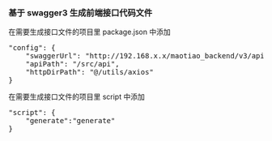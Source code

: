 ### 基于 swagger3 生成前端接口代码文件

在需要生成接口文件的项目里 package.json 中添加

<pre>
"config": {
    "swaggerUrl": "http://192.168.x.x/maotiao_backend/v3/api-docs/all",
    "apiPath": "/src/api",
    "httpDirPath": "@/utils/axios"
}
</pre>
在需要生成接口文件的项目里 script 中添加

<pre>
"script": {
    "generate":"generate"
}
</pre>
